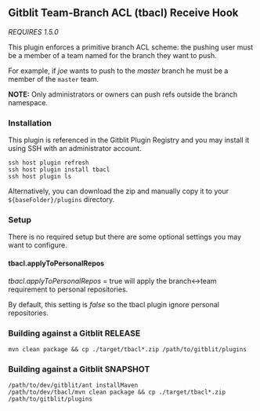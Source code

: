 ## Gitblit Team-Branch ACL (tbacl) Receive Hook

*REQUIRES 1.5.0*

This plugin enforces a primitive branch ACL scheme: the pushing user must be a member of a team named for the branch they want to push.

For example, if *joe* wants to push to the *master* branch he must be a member of the `master` team.

**NOTE:**
Only administrators or owners can push refs outside the branch namespace.

### Installation

This plugin is referenced in the Gitblit Plugin Registry and you may install it using SSH with an administrator account.

    ssh host plugin refresh
    ssh host plugin install tbacl
    ssh host plugin ls

Alternatively, you can download the zip and manually copy it to your `${baseFolder}/plugins` directory.

### Setup

There is no required setup but there are some optional settings you may want to configure.

#### tbacl.applyToPersonalRepos

*tbacl.applyToPersonalRepos* = true will apply the branch<->team requirement to personal repositories.

By default, this setting is *false* so the tbacl plugin ignore personal repositories.

### Building against a Gitblit RELEASE

    mvn clean package && cp ./target/tbacl*.zip /path/to/gitblit/plugins

### Building against a Gitblit SNAPSHOT

    /path/to/dev/gitblit/ant installMaven
    /path/to/dev/tbacl/mvn clean package && cp ./target/tbacl*.zip /path/to/gitblit/plugins

